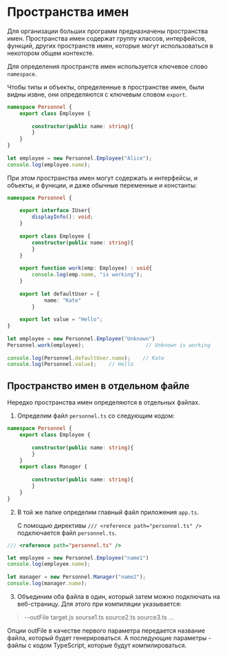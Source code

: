 # Пространства имен

Для организации больших программ предназначены пространства имен. Пространства имен содержат группу классов, интерфейсов, функций, других пространств имен, которые могут использоваться в некотором общем контексте.

Для определения пространств имен используется ключевое слово `namespace`.

Чтобы типы и объекты, определенные в пространстве имен, были видны извне, они определяются с ключевым словом `export`.

```ts
namespace Personnel {
    export class Employee {
     
        constructor(public name: string){
        }
    }
}
 
let employee = new Personnel.Employee("Alice");
console.log(employee.name);
```

При этом пространства имен могут содержать и интерфейсы, и объекты, и функции, и даже обычные переменные и константы:

```ts
namespace Personnel {
 
    export interface IUser{
        displayInfo(): void;
    }
     
    export class Employee {
        constructor(public name: string){
        }
    }
     
    export function work(emp: Employee) : void{
        console.log(emp.name, "is working");
    }
     
    export let defaultUser = { 
            name: "Kate" 
        }
     
    export let value = "Hello";
}
 
let employee = new Personnel.Employee("Unknown")
Personnel.work(employee);                    // Unknown is working
 
console.log(Personnel.defaultUser.name);    // Kate
console.log(Personnel.value);    // Hello
```

## Пространство имен в отдельном файле

Нередко пространства имен определяются в отдельных файлах. 

1. Определим файл `personnel.ts` со следующим кодом:

```ts
namespace Personnel {
    export class Employee {
     
        constructor(public name: string){
        }
    }
    export class Manager {
     
        constructor(public name: string){
        }
    }
}
```

2. В той же папке определим главный файл приложения `app.ts`.

    С помощью директивы `/// <reference path="personnel.ts" />` подключается файл `personnel.ts`.

```ts
/// <reference path="personnel.ts" />

let employee = new Personnel.Employee("name1")
console.log(employee.name);
 
let manager = new Personnel.Manager("name2");
console.log(manager.name);
```

3. Объединим оба файла в один, который затем можно подключать на веб-страницу. Для этого при компиляции указывается:
    
> --outFile target.js sourse1.ts source2.ts source3.ts ...

Опции outFile в качестве первого параметра передается название файла, который будет генерироваться. А последующие параметры - файлы с кодом TypeScript, которые будут компилироваться.